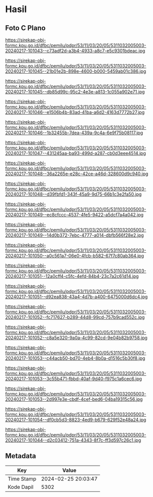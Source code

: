 # Hasil

## Foto C Plano

https://sirekap-obj-formc.kpu.go.id/dfbc/pemilu/pdpr/53/11/03/20/05/5311032005003-20240217-101043--c73adf2d-a3b4-4933-a8c7-e5c9301bdeac.jpg

https://sirekap-obj-formc.kpu.go.id/dfbc/pemilu/pdpr/53/11/03/20/05/5311032005003-20240217-101045--21b01e2b-898e-4600-b000-5459ab01c386.jpg

https://sirekap-obj-formc.kpu.go.id/dfbc/pemilu/pdpr/53/11/03/20/05/5311032005003-20240217-101045--db85d99c-95c2-4e3e-a813-1c055a902e71.jpg

https://sirekap-obj-formc.kpu.go.id/dfbc/pemilu/pdpr/53/11/03/20/05/5311032005003-20240217-101046--e1506b4b-83ad-41ba-a6d2-4163d7772b27.jpg

https://sirekap-obj-formc.kpu.go.id/dfbc/pemilu/pdpr/53/11/03/20/05/5311032005003-20240217-101046--1b32455b-7dea-439a-9c4a-6e9f75b08117.jpg

https://sirekap-obj-formc.kpu.go.id/dfbc/pemilu/pdpr/53/11/03/20/05/5311032005003-20240217-101047--431245aa-ba93-499d-a287-cb0d3eee4514.jpg

https://sirekap-obj-formc.kpu.go.id/dfbc/pemilu/pdpr/53/11/03/20/05/5311032005003-20240217-101048--36a2265e-e28c-42ce-a46d-328600d9c940.jpg

https://sirekap-obj-formc.kpu.go.id/dfbc/pemilu/pdpr/53/11/03/20/05/5311032005003-20240217-101048--d39fbfd1-343f-45a9-9d75-66b1c3e2fa50.jpg

https://sirekap-obj-formc.kpu.go.id/dfbc/pemilu/pdpr/53/11/03/20/05/5311032005003-20240217-101049--ec8cfccc-4537-4fe5-9422-a5dcf7a4a042.jpg

https://sirekap-obj-formc.kpu.go.id/dfbc/pemilu/pdpr/53/11/03/20/05/5311032005003-20240217-101049--14d0b372-7ebc-4777-a014-dbfb566f28e2.jpg

https://sirekap-obj-formc.kpu.go.id/dfbc/pemilu/pdpr/53/11/03/20/05/5311032005003-20240217-101050--a0c561a7-06e0-4fcb-b582-67f7c80ab364.jpg

https://sirekap-obj-formc.kpu.go.id/dfbc/pemilu/pdpr/53/11/03/20/05/5311032005003-20240217-101051--12a0cff4-c5fc-4efd-84b4-23c7a2c61d14.jpg

https://sirekap-obj-formc.kpu.go.id/dfbc/pemilu/pdpr/53/11/03/20/05/5311032005003-20240217-101051--d92ea838-43a4-4d7b-a400-6475000d6dc4.jpg

https://sirekap-obj-formc.kpu.go.id/dfbc/pemilu/pdpr/53/11/03/20/05/5311032005003-20240217-101052--fc717627-b289-44d8-99cd-757b9cad552c.jpg

https://sirekap-obj-formc.kpu.go.id/dfbc/pemilu/pdpr/53/11/03/20/05/5311032005003-20240217-101052--c8a5e320-9a0a-4c99-82cd-9e04b82b9758.jpg

https://sirekap-obj-formc.kpu.go.id/dfbc/pemilu/pdpr/53/11/03/20/05/5311032005003-20240217-101053--c44acb50-bd70-4eb4-8b0a-d1516c5b30f8.jpg

https://sirekap-obj-formc.kpu.go.id/dfbc/pemilu/pdpr/53/11/03/20/05/5311032005003-20240217-101053--3c55b471-fbbd-40af-9d40-f975c1a6cec6.jpg

https://sirekap-obj-formc.kpu.go.id/dfbc/pemilu/pdpr/53/11/03/20/05/5311032005003-20240217-101053--2d997e3e-cbdf-4cef-bed6-04ba19315c56.jpg

https://sirekap-obj-formc.kpu.go.id/dfbc/pemilu/pdpr/53/11/03/20/05/5311032005003-20240217-101054--df0cb5d3-8823-4ed9-b679-629f52e48a24.jpg

https://sirekap-obj-formc.kpu.go.id/dfbc/pemilu/pdpr/53/11/03/20/05/5311032005003-20240217-101044--d2c03412-751a-4343-8f7c-ff3d597c26c1.jpg


## Metadata

| Key        | Value               |
| ---------- | ------------------- |
| Time Stamp | 2024-02-25 20:03:47 |
| Kode Dapil | 5302                |



